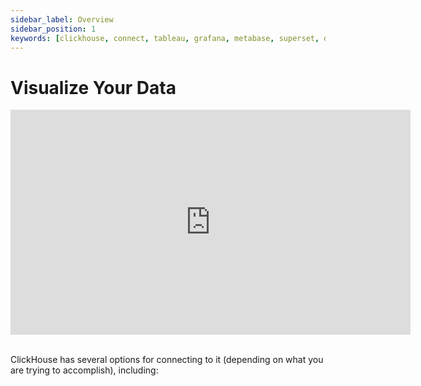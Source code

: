 ```yaml
---
sidebar_label: Overview
sidebar_position: 1
keywords: [clickhouse, connect, tableau, grafana, metabase, superset, deepnote, bi, visualization, tool]
---
```


# Visualize Your Data

<div class='vimeo-container'>
<iframe
   src="https://player.vimeo.com/video/752727825?h=54e24416c6"
   width="640"
   height="360"
   frameborder="0"
   allow="autoplay; fullscreen; picture-in-picture"
   allowfullscreen>
</iframe>
</div>

<br/>

ClickHouse has several options for connecting to it (depending on what you are trying to accomplish), including:
